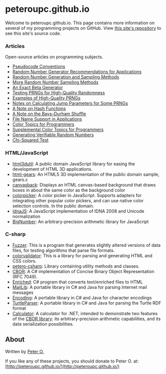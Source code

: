 peteroupc.github.io
====

Welcome to peteroupc.github.io. This page contains more information
on several of my programming projects on GitHub.  View [this site's repository](https://github.com/peteroupc/peteroupc.github.io)
to see this site's source code.

### Articles

Open-source articles on programming subjects.

* [Pseudocode Conventions](./pseudocode.html)
* [Random Number Generator Recommendations for Applications](./random.html)
* [Random Number Generation and Sampling Methods](./randomfunc.html)
* [More Random Number Sampling Methods](./randomnotes.html)
* [An Exact Beta Generator](./betadist.html)
* [Testing PRNGs for High-Quality Randomness](./randomtest.html)
* [Examples of High-Quality PRNGs](./hqprng.html)
* [Notes on Calculating Jump Parameters for Some PRNGs](./jump.html)
* [A Note on Hash Functions](./hash.html)
* [A Note on the Bays&ndash;Durham Shuffle](./bdshuffle.html)
* [File Name Support in Applications](./filenames.html)
* [Color Topics for Programmers](./colorgen.html)
* [Supplemental Color Topics for Programmers](./suppcolor.html)
* [Generating Verifiable Random Numbers](./randomverif.html)
* [Chi-Squared Test](./chisqtest.html)

### HTML/JavaScript

* [html3dutil](./html3dutil): A public domain JavaScript library for easing the development of HTML 3D applications.
* [html-gears](./html-gears): An HTML5 3D implementation of the public domain sample, gears.c
* [canvasback](./canvasback): Displays an HTML canvas-based background that draws boxes in about the same color as the background color
* [colorpicker](./colorpicker): A color picker in JavaScript. Supports adapters for integrating other popular color pickers, and can use native color selection controls. In the public domain.
* [IdnaJS](./IdnaJS): A JavaScript implementation of IDNA 2008 and Unicode normalization
* [BigNumber](./BigNumber): An arbitrary-precision arithmetic library for JavaScript

### C-sharp

* [Fuzzer](./Fuzzer): This is a program that generates slightly altered versions
of data files, for testing algorithms that parse file formats.
* [colorvalidator](./colorvalidator): This is a library for parsing and generating HTML and CSS colors.
* [petero-csharp](./petero-csharp): Library containing utility methods and classes.
* [CBOR](./CBOR): A C# implementation of Concise Binary Object Representation (RFC 7049).
* [Enriched](./Enriched): C# program that converts text/enriched files to HTML
* [MailLib](./MailLib): A portable library in C# and Java for parsing Internet mail messages
* [Encoding](./Encoding): A portable library in C# and Java for character encodings
* [TurtleParser](./TurtleParser): A portable library in C# and Java for parsing the Turtle RDF format
* [Calculator](./Calculator): A calculator for .NET, intended to demonstrate
two features of the [CBOR library](./CBOR): its arbitrary-precision arithmetic capabilities, and its data serialization possibilities.

About
-----------

Written by [Peter O.](https://github.com/peteroupc/)

If you like any of these projects, you should donate to Peter O.
at: [http://peteroupc.github.io/](http://peteroupc.github.io/)
